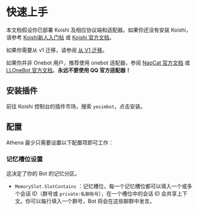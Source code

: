 
# 快速上手

本文档假设你已部署 Koishi 及相应协议端和适配器。如果你还没有安装 Koishi，请参考 [Koishi新人入门帖](https://forum.koishi.xyz/t/topic/556) 或 [Koishi 官方文档](https://koishi.chat/zh-CN/)。

如果你需要从 v1 迁移，请参阅 [从 V1 迁移](migrate-from-v1)。

如果你并非 Onebot 用户，推荐使用 onebot 适配器，参阅 [NapCat 官方文档](https://napneko.pages.dev/) 或 [LLOneBot 官方文档](https://llonebot.github.io/zh-CN/)。**永远不要使用 QQ 官方适配器！**

## 安装插件

前往 Koishi 控制台的插件市场，搜索 `yesimbot`，点击安装。

## 配置

Athena 最少只需要设置以下配置项即可工作：

### 记忆槽位设置

这决定了你的 Bot 的记忆分区。

- `MemorySlot.SlotContains` ：记忆槽位，每一个记忆槽位都可以填入一个或多个会话 ID（群号或 `private:私聊账号`），在一个槽位中的会话 ID 会共享上下文。你可以每行填入一个群号，Bot 将会在这些聊群中发言。

<!--stackedit_data:
eyJoaXN0b3J5IjpbLTM0NjkwODk5Ml19
-->